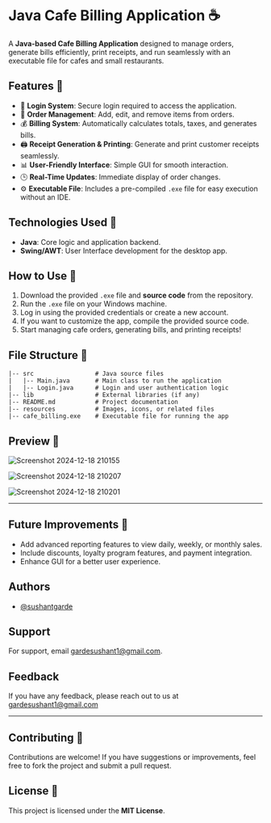 # Java Cafe Billing Application ☕

A **Java-based Cafe Billing Application** designed to manage orders, generate bills efficiently, print receipts, and run seamlessly with an executable file for cafes and small restaurants.

## Features 🚀
- 🔐 **Login System**: Secure login required to access the application.
- 🧾 **Order Management**: Add, edit, and remove items from orders.
- 💰 **Billing System**: Automatically calculates totals, taxes, and generates bills.
- 🖨️ **Receipt Generation & Printing**: Generate and print customer receipts seamlessly.
- 📊 **User-Friendly Interface**: Simple GUI for smooth interaction.
- 🕒 **Real-Time Updates**: Immediate display of order changes.
- ⚙️ **Executable File**: Includes a pre-compiled `.exe` file for easy execution without an IDE.

## Technologies Used 🔧
- **Java**: Core logic and application backend.
- **Swing/AWT**: User Interface development for the desktop app.

## How to Use 📖
1. Download the provided `.exe` file and **source code** from the repository.
2. Run the `.exe` file on your Windows machine.
3. Log in using the provided credentials or create a new account.
4. If you want to customize the app, compile the provided source code.
5. Start managing cafe orders, generating bills, and printing receipts!

## File Structure 📂
```
|-- src                 # Java source files
|   |-- Main.java       # Main class to run the application
|   |-- Login.java      # Login and user authentication logic
|-- lib                 # External libraries (if any)
|-- README.md           # Project documentation
|-- resources           # Images, icons, or related files
|-- cafe_billing.exe    # Executable file for running the app
```

## Preview 🎥
![Screenshot 2024-12-18 210155](https://github.com/user-attachments/assets/65afb039-12fc-49d3-af7f-053ab04e4a55)

![Screenshot 2024-12-18 210207](https://github.com/user-attachments/assets/3bfe1067-d66b-49eb-89b1-97e442c0e57e)

![Screenshot 2024-12-18 210201](https://github.com/user-attachments/assets/9e124c35-0798-45cd-a852-cb7cb46e3fa6)

---

## Future Improvements 🚧
- Add advanced reporting features to view daily, weekly, or monthly sales.
- Include discounts, loyalty program features, and payment integration.
- Enhance GUI for a better user experience.

## Authors

- [@sushantgarde](https://www.github.com/sushantgarde)

## Support

For support, email gardesushant1@gmail.com.


## Feedback

If you have any feedback, please reach out to us at gardesushant1@gmail.com

---
## Contributing 🤝
Contributions are welcome! If you have suggestions or improvements, feel free to fork the project and submit a pull request.

## License 📜
This project is licensed under the **MIT License**.

